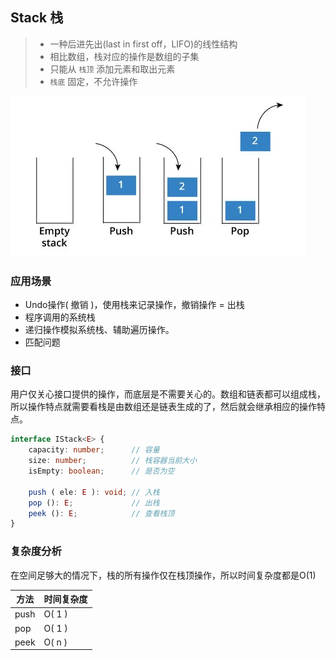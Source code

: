 

## Stack 栈

> * 一种后进先出(last in first off，LIFO)的线性结构
> * 相比数组，栈对应的操作是数组的子集
> * 只能从 `栈顶` 添加元素和取出元素
> * `栈底` 固定，不允许操作

![栈](public/栈.png)

### 应用场景

* Undo操作( 撤销 )，使用栈来记录操作，撤销操作 = 出栈
* 程序调用的系统栈
* 递归操作模拟系统栈、辅助遍历操作。
* 匹配问题

### 接口

用户仅关心接口提供的操作，而底层是不需要关心的。数组和链表都可以组成栈，所以操作特点就需要看栈是由数组还是链表生成的了，然后就会继承相应的操作特点。

``` TypeScript
interface IStack<E> {
    capacity: number;      // 容量
    size: number;          // 栈容器当前大小
    isEmpty: boolean;      // 是否为空
    
    push ( ele: E ): void; // 入栈
    pop (): E;             // 出栈
    peek (): E;            // 查看栈顶
}
```

### 复杂度分析

在空间足够大的情况下，栈的所有操作仅在栈顶操作，所以时间复杂度都是O(1)

| 方法 | 时间复杂度 |
|------|----------|
| push | O( 1 )   |
| pop  | O( 1 )   |
| peek | O( n )   |

